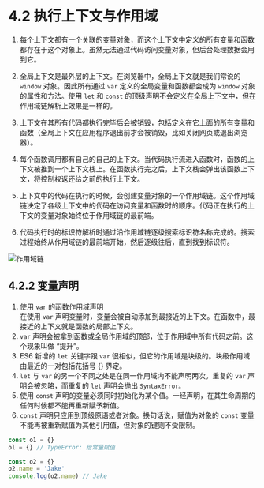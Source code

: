# 4.2 执行上下文与作用域

1. 每个上下文都有一个关联的变量对象，而这个上下文中定义的所有变量和函数都存在于这个对象上。虽然无法通过代码访问变量对象，但后台处理数据会用到它。

2. 全局上下文是最外层的上下文。在浏览器中，全局上下文就是我们常说的 `window` 对象。因此所有通过 `var` 定义的全局变量和函数都会成为 `window` 对象的属性和方法。使用 `let` 和 `const` 的顶级声明不会定义在全局上下文中，但在作用域链解析上效果是一样的。

3. 上下文在其所有代码都执行完毕后会被销毁，包括定义在它上面的所有变量和函数（全局上下文在应用程序退出前才会被销毁，比如关闭网页或退出浏览器）。

4. 每个函数调用都有自己的自己的上下文。当代码执行流进入函数时，函数的上下文被推到一个上下文栈上。在函数执行完之后，上下文栈会弹出该函数上下文，将控制权返还给之前的执行上下文。

5. 上下文中的代码在执行的时候，会创建变量对象的一个作用域链。这个作用域链决定了各级上下文中的代码在访问变量和函数时的顺序。代码正在执行的上下文的变量对象始终位于作用域链的最前端。

6. 代码执行时的标识符解析时通过沿作用域链逐级搜索标识符名称完成的。搜索过程始终从作用域链的最前端开始，然后逐级往后，直到找到标识符。

![作用域链](作用域链.png)

## 4.2.2 变量声明

1. 使用 `var` 的函数作用域声明<br/>
   在使用 `var` 声明变量时，变量会被自动添加到最接近的上下文。在函数中，最接近的上下文就是函数的局部上下文。
2. `var` 声明会被拿到函数或全局作用域的顶部，位于作用域中所有代码之前。这个现象叫做 “提升”。
3. ES6 新增的 `let` 关键字跟 `var` 很相似，但它的作用域是块级的。块级作用域由最近的一对包括花括号 {} 界定。
4. `let` 与 `var` 的另一个不同之处是在同一作用域内不能声明两次。重复的 `var` 声明会被忽略，而重复的 `let` 声明会抛出 `SyntaxError。`
5. 使用 `const` 声明的变量必须同时初始化为某个值。一经声明，在其生命周期的任何时候都不能再重新赋予新值。
6. `const` 声明只应用到顶级原语或者对象。换句话说，赋值为对象的 `const` 变量不能再被重新赋值为其他引用值，但对象的键则不受限制。

```JavaScript
const o1 = {}
ol = {} // TypeError: 给常量赋值

const o2 = {}
o2.name = 'Jake'
console.log(o2.name) // Jake
```
